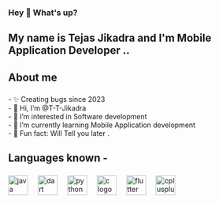 <h3 align="left">Hey 👋 What's up?</h3>

###

<h2 align="left">My name is Tejas Jikadra and I'm Mobile Application Developer ..</h2>

###

<h2 align="left">About me</h2>

###

<p align="left">- ✨ Creating bugs since 2023<br>
- 👋 Hi, I’m @T-T-Jikadra<br>
- 👀 I’m interested in Software development<br>
- 🌱 I’m currently learning Mobile Application development<br>
  - 🎲 Fun fact: Will Tell you later .

</p>

###

<h2 align="left">Languages known - </h2>

###

<div align="left">
  <img src="https://cdn.jsdelivr.net/gh/devicons/devicon/icons/java/java-original.svg" height="40" alt="java logo"  />
  <img width="12" />
  <img src="https://cdn.jsdelivr.net/gh/devicons/devicon/icons/dart/dart-original.svg" height="40" alt="dart logo"  />
  <img width="12" />
  <img src="https://cdn.jsdelivr.net/gh/devicons/devicon/icons/python/python-original.svg" height="40" alt="python logo"  />
  <img width="12" />
  <img src="https://cdn.jsdelivr.net/gh/devicons/devicon/icons/c/c-original.svg" height="40" alt="c logo"  />
  <img width="12" />
  <img src="https://cdn.jsdelivr.net/gh/devicons/devicon/icons/flutter/flutter-original.svg" height="40" alt="flutter logo"  />
  <img width="12" />
  <img src="https://cdn.jsdelivr.net/gh/devicons/devicon/icons/cplusplus/cplusplus-original.svg" height="40" alt="cplusplus logo"  />
</div>

###
